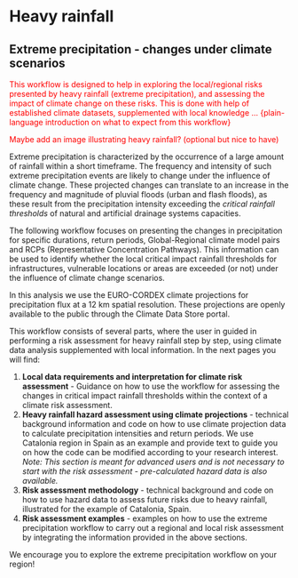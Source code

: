 # Heavy rainfall
## Extreme precipitation - changes under climate scenarios

<span style="color:red">
This workflow is designed to help in exploring the local/regional risks presented by heavy rainfall (extreme precipitation), and assessing the impact of climate change on these risks. This is done with help of established climate datasets, supplemented with local knowledge ... {plain-language introduction on what to expect from this workflow}  

Maybe add an image illustrating heavy rainfall? (optional but nice to have)

</span>

Extreme precipitation is characterized by the occurrence of a large amount of rainfall within a short timeframe. The frequency and intensity of such extreme precipitation events are likely to change under the influence of climate change. These projected changes can translate to an increase in the frequency and magnitude of pluvial floods (urban and flash floods), as these result from the precipitation intensity exceeding the _critical rainfall thresholds_ of natural and artificial drainage systems capacities.  
  
The following workflow focuses on presenting the changes in precipitation for specific durations, return periods, Global-Regional climate model pairs and RCPs (Representative Concentration Pathways). This information can be used to identify whether the local critical impact rainfall thresholds for infrastructures, vulnerable locations or areas are exceeded (or not) under the influence of climate change scenarios.  

In this analysis we use the EURO-CORDEX climate projections for precipitation flux at a 12 km spatial resolution. These projections are openly available to the public through the Climate Data Store portal.  

This workflow consists of several parts, where the user in guided in performing a risk assessment for heavy rainfall step by step, using climate data analysis supplemented with local information. In the next pages you will find:
1. **Local data requirements and interpretation for climate risk assessment** - Guidance on how to use the workflow for assessing the changes in critical impact rainfall thresholds within the context of a climate risk assessment.    
2. **Heavy rainfall hazard assessment using climate projections** - technical background information and code on how to use climate projection data to calculate precipitation intensities and return periods. We use Catalonia region in Spain as an example and provide text to guide you on how the code can be modified according to your research interest. 
*Note: This section is meant for advanced users and is not necessary to start with the risk assessment - pre-calculated hazard data is also available.*   
3. **Risk assessment methodology** - technical background and code on how to use hazard data to assess future risks due to heavy rainfall, illustrated for the example of Catalonia, Spain. 
4. **Risk assessment examples** - examples on how to use the extreme precipitation workflow to carry out a regional and local risk assessment by integrating the information provided in the above sections.
 
We encourage you to explore the extreme precipitation workflow on your region!

